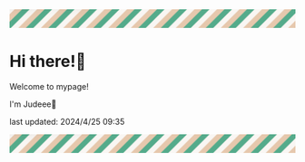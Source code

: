 <!-- Header image -->
<img src="./pokemon/pokemon_31.png" width="1000">

# Hi there!👋

Welcome to mypage!

I'm Judeee🐷

last updated: 2024/4/25 09:35

<!-- Footer image -->
<img src="./pokemon/pokemon_31.png" width="1000">
